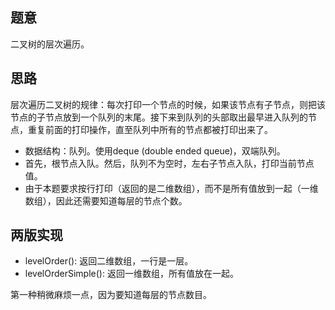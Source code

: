## 题意
二叉树的层次遍历。
## 思路
层次遍历二叉树的规律：每次打印一个节点的时候，如果该节点有子节点，则把该节点的子节点放到一个队列的末尾。接下来到队列的头部取出最早进入队列的节点，重复前面的打印操作，直至队列中所有的节点都被打印出来了。
* 数据结构：队列。使用deque (double ended queue)，双端队列。
* 首先，根节点入队。然后，队列不为空时，左右子节点入队，打印当前节点值。
* 由于本题要求按行打印（返回的是二维数组），而不是所有值放到一起（一维数组），因此还需要知道每层的节点个数。
## 两版实现
* levelOrder(): 返回二维数组，一行是一层。
* levelOrderSimple(): 返回一维数组，所有值放在一起。

第一种稍微麻烦一点，因为要知道每层的节点数目。